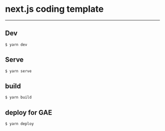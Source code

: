 # next.js coding template

---

## Dev

```
$ yarn dev
```

## Serve

```
$ yarn serve
```

## build

```
$ yarn build
```

## deploy for GAE

```
$ yarn deploy
```
